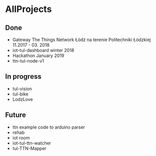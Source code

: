 # AllProjects

## Done

* Gateway The Things Network Łódź na terenie Politechniki Łódzkiej 11.2017 - 03. 2018
* iot-tul-dashboard winter 2018
* Hackathon January 2019
* ttn-tul-node-v1

## In progress

* tul-vision
* tul-bike
* LodzLove

## Future

* ttn example code to arduino parser
* rehab
* iot room
* iot-tul-ttn-watcher
* tul-TTN-Mapper
